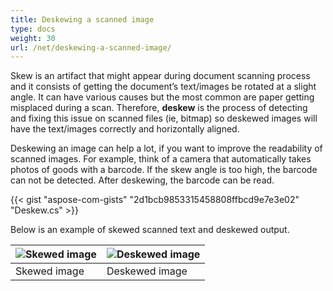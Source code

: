 ```yaml
---
title: Deskewing a scanned image
type: docs
weight: 30
url: /net/deskewing-a-scanned-image/
---
```


Skew is an artifact that might appear during document scanning process and it consists of getting the document’s text/images be rotated at a slight angle. It can have various causes but the most common are paper getting misplaced during a scan. Therefore, **deskew** is the process of detecting and fixing this issue on scanned files (ie, bitmap) so deskewed images will have the text/images correctly and horizontally aligned.

Deskewing an image can help a lot, if you want to improve the readability of scanned images. For example, think of a camera that automatically takes photos of goods with a barcode. If the skew angle is too high, the barcode can not be detected. After deskewing, the barcode can be read.

{{< gist "aspose-com-gists" "2d1bcb9853315458808ffbcd9e7e3e02" "Deskew.cs" >}}

Below is an example of skewed scanned text and deskewed output.

| ![Skewed image](deskewing-a-scanned-image_1.png) | ![Deskewed image](deskewing-a-scanned-image_2.png) |
| ------------------------------------------------------- | ------------------------------------------------------- |
| Skewed image                                            | Deskewed image                                          |
